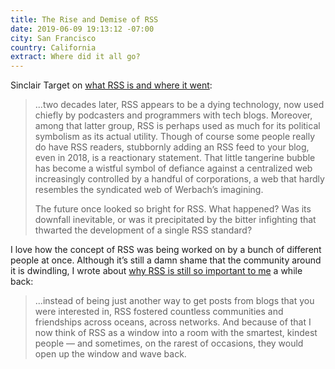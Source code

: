 ```yaml
---
title: The Rise and Demise of RSS
date: 2019-06-09 19:13:12 -07:00
city: San Francisco
country: California
extract: Where did it all go?
---
```


Sinclair Target on [what RSS is and where it went](https://twobithistory.org/2018/09/16/the-rise-and-demise-of-rss.html):

> ...two decades later, RSS appears to be a dying technology, now used chiefly by podcasters and programmers with tech blogs. Moreover, among that latter group, RSS is perhaps used as much for its political symbolism as its actual utility. Though of course some people really do have RSS readers, stubbornly adding an RSS feed to your blog, even in 2018, is a reactionary statement. That little tangerine bubble has become a wistful symbol of defiance against a centralized web increasingly controlled by a handful of corporations, a web that hardly resembles the syndicated web of Werbach’s imagining.
>
> The future once looked so bright for RSS. What happened? Was its downfall inevitable, or was it precipitated by the bitter infighting that thwarted the development of a single RSS standard?

I love how the concept of RSS was being worked on by a bunch of different people at once. Although it’s still a damn shame that the community around it is dwindling, I wrote about [why RSS is still so important to me](https://www.robinrendle.com/notes/how-to-read-the-internet) a while back:

> ...instead of being just another way to get posts from blogs that you were interested in, RSS fostered countless communities and friendships across oceans, across networks. And because of that I now think of RSS as a window into a room with the smartest, kindest people — and sometimes, on the rarest of occasions, they would open up the window and wave back.
